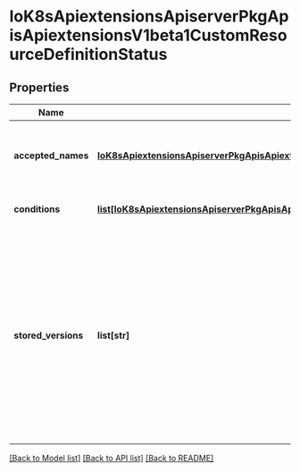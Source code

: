 # IoK8sApiextensionsApiserverPkgApisApiextensionsV1beta1CustomResourceDefinitionStatus

## Properties
Name | Type | Description | Notes
------------ | ------------- | ------------- | -------------
**accepted_names** | [**IoK8sApiextensionsApiserverPkgApisApiextensionsV1beta1CustomResourceDefinitionNames**](IoK8sApiextensionsApiserverPkgApisApiextensionsV1beta1CustomResourceDefinitionNames.md) | AcceptedNames are the names that are actually being used to serve discovery They may be different than the names in spec. | 
**conditions** | [**list[IoK8sApiextensionsApiserverPkgApisApiextensionsV1beta1CustomResourceDefinitionCondition]**](IoK8sApiextensionsApiserverPkgApisApiextensionsV1beta1CustomResourceDefinitionCondition.md) | Conditions indicate state for particular aspects of a CustomResourceDefinition | 
**stored_versions** | **list[str]** | StoredVersions are all versions of CustomResources that were ever persisted. Tracking these versions allows a migration path for stored versions in etcd. The field is mutable so the migration controller can first finish a migration to another version (i.e. that no old objects are left in the storage), and then remove the rest of the versions from this list. None of the versions in this list can be removed from the spec.Versions field. | 

[[Back to Model list]](../README.md#documentation-for-models) [[Back to API list]](../README.md#documentation-for-api-endpoints) [[Back to README]](../README.md)


